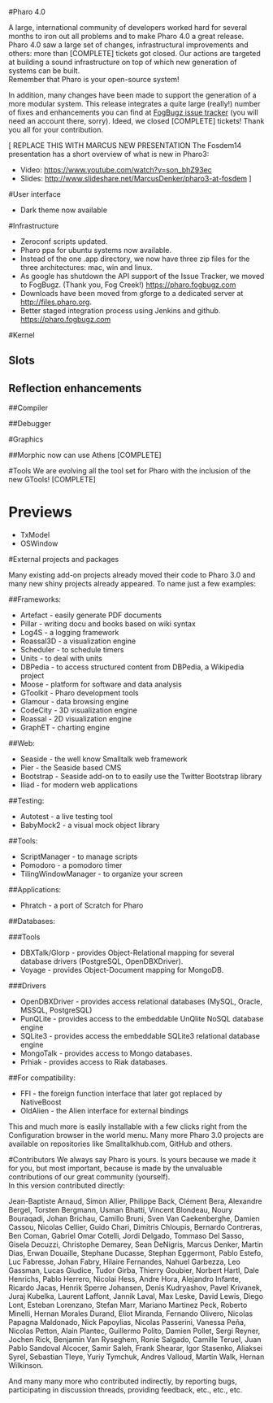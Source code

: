 #Pharo 4.0 

A large, international community of developers worked hard for several months to iron out all problems and to make Pharo 4.0 a great release. Pharo 4.0 saw a large set of changes, infrastructural improvements and others: more than [COMPLETE] tickets got closed. Our actions are targeted at building a sound infrastructure on top of which new generation of systems can be built.  
Remember that Pharo is your open-source system!

In addition, many changes have been made to support the generation of a more modular system. 
This release integrates a quite large (really!) number of fixes and enhancements you can find at [FogBugz issue tracker](https://pharo.fogbugz.com) (you will need an account there, sorry). Ideed, we closed [COMPLETE] tickets! Thank you all for your contribution.

[ REPLACE THIS WITH MARCUS NEW PRESENTATION
The Fosdem14 presentation has a short overview of what is new in Pharo3: 
* Video: https://www.youtube.com/watch?v=son_bhZ93ec 
* Slides: http://www.slideshare.net/MarcusDenker/pharo3-at-fosdem
]

#User interface 
* Dark theme now available

#Infrastructure
* Zeroconf scripts updated. 
* Pharo ppa for ubuntu systems now available.  
* Instead of the one .app directory, we now have three zip files for the three architectures: mac, win and linux.
* As google has shutdown the API support of the Issue Tracker, we moved to FogBugz. (Thank you, Fog Creek!) https://pharo.fogbugz.com
* Downloads have been moved from gforge to a dedicated server at http://files.pharo.org.
* Better staged integration process using Jenkins and github. https://pharo.fogbugz.com

#Kernel

## Slots

## Reflection enhancements

##Compiler

##Debugger

#Graphics

##Morphic now can use Athens
[COMPLETE]

#Tools
We are evolving all the tool set for Pharo with the inclusion of the new GTools!
[COMPLETE]

# Previews

* TxModel
* OSWindow

#External projects and packages

Many existing add-on projects already moved their code to Pharo 3.0 and many new shiny projects already appeared.
To name just a few examples:

##Frameworks:

* Artefact - easily generate PDF documents
* Pillar - writing docu and books based on wiki syntax
* Log4S - a logging framework
* Roassal3D - a visualization engine
* Scheduler - to schedule timers
* Units - to deal with units
* DBPedia - to access structured content from DBPedia, a Wikipedia project
* Moose - platform for software and data analysis
* GToolkit - Pharo development tools 
* Glamour - data browsing engine
* CodeCity - 3D visualization engine
* Roassal - 2D visualization engine
* GraphET - charting engine

##Web:

* Seaside - the well know Smalltalk web framework
* Pier - the Seaside based CMS
* Bootstrap - Seaside add-on to to easily use the Twitter Bootstrap library
* Iliad - for modern web applications

##Testing:

* Autotest - a live testing tool
* BabyMock2 - a visual mock object library

##Tools:

* ScriptManager - to manage scripts 
* Pomodoro - a pomodoro timer
* TilingWindowManager - to organize your screen

##Applications:

* Phratch - a port of Scratch for Pharo

##Databases:

###Tools
* DBXTalk/Glorp - provides Object-Relational mapping for several database drivers (PostgreSQL, OpenDBXDriver). 
* Voyage - provides Object-Document mapping for MongoDB. 

###Drivers
* OpenDBXDriver - provides access relational databases (MySQL, Oracle, MSSQL, PostgreSQL)
* PunQLite - provides access to the embeddable UnQlite NoSQL database engine
* SQLite3 - provides access the embeddable SQLite3 relational database engine
* MongoTalk - provides access to Mongo databases. 
* Prhiak - provides access to Riak databases.

##For compatibility:

* FFI - the foreign function interface that later got replaced by NativeBoost 
* OldAlien - the Alien interface for external bindings

This and much more is easily installable with a few clicks right from the Configuration browser in the world menu. Many more Pharo 3.0 projects are available on repositories like Smalltalkhub.com, GitHub and others. 

#Contributors
We always say Pharo is yours. Is yours because we made it for you, but most important, because is made by the unvaluable contributions of our great community (yourself).  
In this version contributed directly:  

Jean-Baptiste Arnaud, Simon Allier, Philippe Back, Clément Bera, Alexandre Bergel, Torsten Bergmann, Usman Bhatti, Vincent Blondeau, Noury Bouraqadi, Johan Brichau, Camillo Bruni, Sven Van Caekenberghe, Damien Cassou, Nicolas Cellier, Guido Chari, Dimitris Chloupis, Bernardo Contreras, Ben Coman, Gabriel Omar Cotelli, Jordi Delgado, Tommaso Del Sasso, Gisela Decuzzi, Christophe Demarey, Sean DeNigris, Marcus Denker, Martin Dias, Erwan Douaille, Stephane Ducasse, Stephan Eggermont, Pablo Estefo, Luc Fabresse, Johan Fabry, Hilaire Fernandes, Nahuel Garbezza, Leo Gassman, Lucas Giudice, Tudor Girba, Thierry Goubier, Norbert Hartl, Dale Henrichs, Pablo Herrero, Nicolai Hess, Andre Hora, Alejandro Infante, Ricardo Jacas, Henrik Sperre Johansen, Denis Kudryashov, Pavel Krivanek, Juraj Kubelka, Laurent Laffont, Jannik Laval, Max Leske, David Lewis, Diego Lont, Esteban Lorenzano, Stefan Marr, Mariano Martinez Peck, Roberto Minelli, Hernan Morales Durand, Eliot Miranda, Fernando Olivero, Nicolas Papagna Maldonado, Nick Papoylias, Nicolas Passerini, Vanessa Peña, Nicolas Petton, Alain Plantec, Guillermo Polito, Damien Pollet, Sergi Reyner, Jochen Rick, Benjamin Van Ryseghem, Ronie Salgado, Camille Teruel, Juan Pablo Sandoval Alcocer, Samir Saleh, Frank Shearar, Igor Stasenko, Aliaksei Syrel, Sebastian Tleye, Yuriy Tymchuk, Andres Valloud, Martin Walk, Hernan Wilkinson.

And many many more who contributed indirectly, by reporting bugs, participating in discussion threads, providing feedback, etc., etc., etc.
